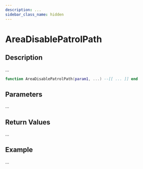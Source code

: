 ```yaml
---
description: ...
sidebar_class_name: hidden
---
```


# AreaDisablePatrolPath

## Description

...

```lua
function AreaDisablePatrolPath(param1, ...) --[[ ... ]] end
```

## Parameters

...

## Return Values

...

## Example

...

